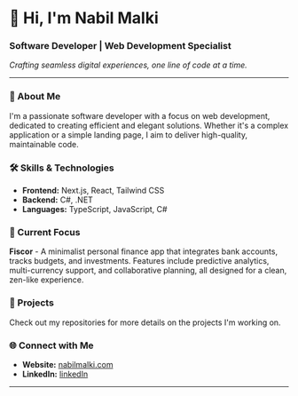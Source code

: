 # 👋 Hi, I'm Nabil Malki

### Software Developer | Web Development Specialist

*Crafting seamless digital experiences, one line of code at a time.*

---

### 🚀 About Me

I'm a passionate software developer with a focus on web development, dedicated to creating efficient and elegant solutions. Whether it's a complex application or a simple landing page, I aim to deliver high-quality, maintainable code.

### 🛠️ Skills & Technologies

- **Frontend:** Next.js, React, Tailwind CSS
- **Backend:** C#, .NET
- **Languages:** TypeScript, JavaScript, C#

### 🌱 Current Focus

**Fiscor** - A minimalist personal finance app that integrates bank accounts, tracks budgets, and investments. Features include predictive analytics, multi-currency support, and collaborative planning, all designed for a clean, zen-like experience.

### 📂 Projects

Check out my repositories for more details on the projects I'm working on.

### 🌐 Connect with Me

- **Website:** [nabilmalki.com](https://nabilmalki.com)
- **LinkedIn:** [linkedIn](https://www.linkedin.com/in/nabil-malki-352a15245/)

---

